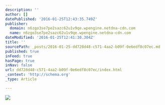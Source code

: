 ```yaml
---
description: ''
author: []
datePublished: '2016-01-25T12:43:35.749Z'
publisher:
  domain: n6zgo3se7pe2sazc62u1v9qe.wpengine.netdna-cdn.com
  name: n6zgo3se7pe2sazc62u1v9qe.wpengine.netdna-cdn.com
dateModified: '2016-01-25T12:41:30.304Z'
title: ''
sourcePath: _posts/2016-01-25-dd728d48-c571-4aa2-b09f-0e6edf8c07ec.md
published: true
inFeed: true
hasPage: true
inNav: false
url: dd728d48-c571-4aa2-b09f-0e6edf8c07ec/index.html
_context: 'http://schema.org'
_type: Article

---
```

![](http://n6zgo3se7pe2sazc62u1v9qe.wpengine.netdna-cdn.com/wp-content/uploads/2016/01/FinTech_API.png)